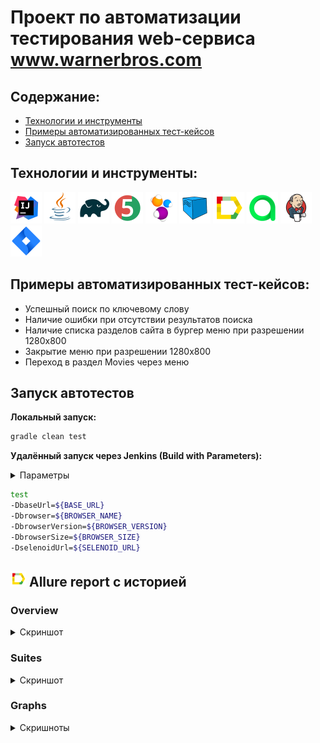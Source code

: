 # Проект по автоматизации тестирования web-сервиса www.warnerbros.com

## **Содержание:**

* <a href="#tools">Технологии и инструменты</a>
* <a href="#cases">Примеры автоматизированных тест-кейсов</a>
* <a href="#runner">Запуск автотестов</a>

<a id="tools"></a>
## <a name="Технологии и инструменты">**Технологии и инструменты:**</a>

<p align="left">  
<a href="https://www.jetbrains.com/idea/"><img src="readme/icons/Intelij_IDEA.svg" width="50" height="50"  alt="IDEA"/></a>  
<a href="https://www.java.com/"><img src="readme/icons/Java.svg" width="50" height="50"  alt="Java"/></a>  
<a href="https://gradle.org/"><img src="readme/icons/Gradle.svg" width="50" height="50"  alt="Gradle"/></a>
<a href="https://junit.org/junit5/"><img src="readme/icons/JUnit5.svg" width="50" height="50"  alt="JUnit 5"/></a>
<a href="https://selenide.org/"><img src="readme/icons/Selenide.svg" width="50" height="50"  alt="Selenide"/></a> 
<a href="https://aerokube.com/selenoid/"><img src="readme/icons/Selenoid.svg" width="50" height="50"  alt="Selenoid"/></a>  
<a href="ht[images](images)tps://github.com/allure-framework/allure2"><img src="readme/icons/Allure.svg" width="50" height="50"  alt="Allure"/></a> 
<a href="https://qameta.io/"><img src="readme/icons/Allure2.svg" width="50" height="50"  alt="Allure TestOps"/></a>   
<a href="https://www.jenkins.io/"><img src="readme/icons/Jenkins.svg" width="50" height="50"  alt="Jenkins"/></a>  
<a href="https://www.atlassian.com/ru/software/jira/"><img src="readme/icons/Jira.svg" width="50" height="50"  alt="Jira"/></a>  
</p>

<a id="cases"></a>
## <a name="Примеры автоматизированных тест-кейсов">**Примеры автоматизированных тест-кейсов:**</a>

- Успешный поиск по ключевому слову
- Наличие ошибки при отсутствии результатов поиска
- Наличие списка разделов сайта в бургер меню при разрешении 1280x800
- Закрытие меню при разрешении 1280x800
- Переход в раздел Movies через меню

<a id="runner"></a>
## Запуск автотестов
**Локальный запуск:**
```bash  
gradle clean test
```

**Удалённый запуск через Jenkins (Build with Parameters):**

<details>
<summary>Параметры</summary>

- `${BASE_URL}` - базовый URL тестируемого сайта  
- `${BROWSER_NAME}` - название браузера  
- `${BROWSER_VERSION}` - версия браузера  
- `${BROWSER_SIZE}` - разрешение браузера  
- `${SELENOID_URL}` - базовый URL контейнера Selenoid  

</details>


```bash  
test
-DbaseUrl=${BASE_URL}
-Dbrowser=${BROWSER_NAME}
-DbrowserVersion=${BROWSER_VERSION}
-DbrowserSize=${BROWSER_SIZE}
-DselenoidUrl=${SELENOID_URL}
```

<a id="allure"></a>
## <img alt="Allure" height="25" src="readme/icons/Allure.svg" width="25"/></a> <a name="Allure"></a>Allure report с историей</a>

### Overview
<details>
<summary>Скриншот</summary>
<p align="left">  
<img title="Allure Overview Dashboard" src="readme/images/allure_overview.png">  
</p> 
</details>

### Suites
<details>
<summary>Скриншот</summary>
<p align="left">  
<img title="Allure Tests" src="readme/images/allure_sutes.png">  
</p>
</details>

### Graphs
<details>
<summary>Скришноты</summary>

  <p align="left">  
<img title="Allure Graphics" src="readme/images/allure_metrics1.png">
<img title="Allure Graphics" src="readme/images/allure_metrics2.png">  
</p>
</details>
